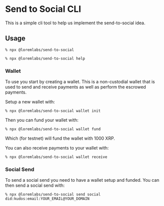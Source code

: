 # Send to Social CLI

This is a simple cli tool to help us implement the send-to-social idea.



## Usage

```
% npx @loremlabs/send-to-social
```

```
% npx @loremlabs/send-to-social help
```

### Wallet

To use you start by creating a wallet. This is a non-custodial wallet that is used to send and receive payments as well as perform the escrowed payments.

Setup a new wallet with:

```
% npx @loremlabs/send-to-social wallet init
```

Then you can fund your wallet with:

```
% npx @loremlabs/send-to-social wallet fund
```

Which (for testnet) will fund the wallet with 1000 XRP.

You can also receive payments to your wallet with:

```
% npx @loremlabs/send-to-social wallet receive
```

### Social Send

To send a social send you need to have a wallet setup and funded. You can then send a social send with:

```
% npx @loremlabs/send-to-social send social did:kudos:email:YOUR_EMAIL@YOUR_DOMAIN
``` 



